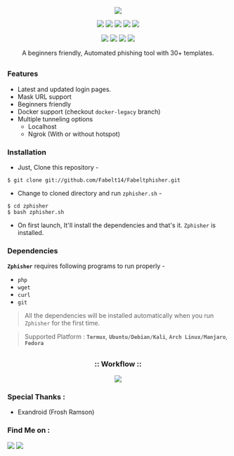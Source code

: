 <!-- Zphisher -->

<p align="center">
  <img src=".imgs/logo.png">
</p>

<p align="center">
  <img src="https://img.shields.io/badge/Version-2.1-green?style=for-the-badge">
  <img src="https://img.shields.io/github/license/Fabelt14/zphisher?style=for-the-badge">
  <img src="https://img.shields.io/github/stars/Fabelt14/zphisher?style=for-the-badge">
  <img src="https://img.shields.io/github/issues/Fabelt14/zphisher?color=red&style=for-the-badge">
  <img src="https://img.shields.io/github/forks/Fabelt14/zphisher?color=teal&style=for-the-badge">
</p>

<p align="center">
  <img src="https://img.shields.io/badge/Author-Asekun Fatai Omotunde-cyan?style=flat-square">
  <img src="https://img.shields.io/badge/Open%20Source-Yes-cyan?style=flat-square">
  <img src="https://img.shields.io/badge/MADE%20IN-Nigeria-green?colorA=%23ff0000&colorB=%23017e40&style=flat-square">
  <img src="https://img.shields.io/badge/Written%20In-Bash-cyan?style=flat-square">
</p>

<p align="center">A beginners friendly, Automated phishing tool with 30+ templates.</p>

##

### Features

- Latest and updated login pages.
- Mask URL support 
- Beginners friendly
- Docker support (checkout `docker-legacy` branch)
- Multiple tunneling options
  - Localhost
  - Ngrok (With or without hotspot)


### Installation

- Just, Clone this repository -
```
$ git clone git://github.com/Fabelt14/Fabeltphisher.git
```

- Change to cloned directory and run `zphisher.sh` -
```
$ cd zphisher
$ bash zphisher.sh
```

- On first launch, It'll install the dependencies and that's it. `Zphisher` is installed.


### Dependencies

**`Zphisher`** requires following programs to run properly - 
- `php`
- `wget`
- `curl`
- `git`

> All the dependencies will be installed automatically when you run `Zphisher` for the first time.

> Supported Platform : **`Termux`**, **`Ubuntu/Debian/Kali`**, **`Arch Linux/Manjaro`**, **`Fedora`**

##

<h3 align="center">
:: Workflow ::
</h3>
<p align="center">
<img src=".imgs/wf.gif"/>
</p>

### Special Thanks :
- Exandroid (Frosh Ramson)


### Find Me on :
<p align="left">
  <a href="https://github.com/fabelt14" target="_blank"><img src="https://img.shields.io/badge/Github-FABELT14-green?style=for-the-badge&logo=github"></a>
  <a href="https://www.facebook.com/Asekunfabelt.omotunde.bestprof" target="_blank"><img src="https://img.shields.io/badge/Chat-facebook-blue?style=for-the-badge&logo=facebook"></a>
</p>
